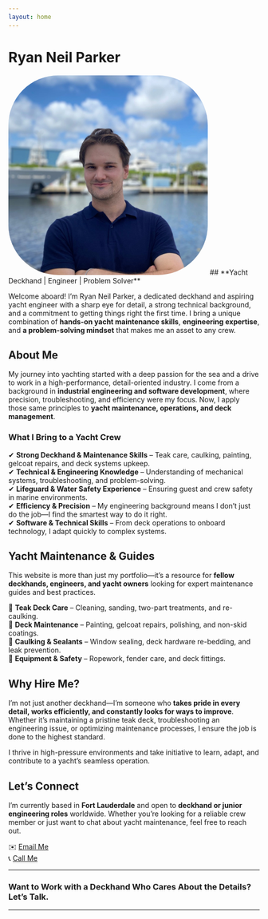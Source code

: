 ```yaml
---
layout: home
---
```

# **Ryan Neil Parker**

<img src="assets/headshot.jpeg" width=400 height=400 style="border-radius: 25%"> 
## **Yacht Deckhand | Engineer | Problem Solver**  

Welcome aboard! I’m Ryan Neil Parker, a dedicated deckhand and aspiring yacht engineer with a sharp eye for detail, a strong technical background, and a commitment to getting things right the first time. I bring a unique combination of **hands-on yacht maintenance skills**, **engineering expertise**, and **a problem-solving mindset** that makes me an asset to any crew.  

## **About Me**  

My journey into yachting started with a deep passion for the sea and a drive to work in a high-performance, detail-oriented industry. I come from a background in **industrial engineering and software development**, where precision, troubleshooting, and efficiency were my focus. Now, I apply those same principles to **yacht maintenance, operations, and deck management**.  

### **What I Bring to a Yacht Crew**  
✔ **Strong Deckhand & Maintenance Skills** – Teak care, caulking, painting, gelcoat repairs, and deck systems upkeep.  
✔ **Technical & Engineering Knowledge** – Understanding of mechanical systems, troubleshooting, and problem-solving.  
✔ **Lifeguard & Water Safety Experience** – Ensuring guest and crew safety in marine environments.  
✔ **Efficiency & Precision** – My engineering background means I don’t just do the job—I find the smartest way to do it right.  
✔ **Software & Technical Skills** – From deck operations to onboard technology, I adapt quickly to complex systems.  

## **Yacht Maintenance & Guides**  

This website is more than just my portfolio—it’s a resource for **fellow deckhands, engineers, and yacht owners** looking for expert maintenance guides and best practices.  

🔹 **Teak Deck Care** – Cleaning, sanding, two-part treatments, and re-caulking.  
🔹 **Deck Maintenance** – Painting, gelcoat repairs, polishing, and non-skid coatings.  
🔹 **Caulking & Sealants** – Window sealing, deck hardware re-bedding, and leak prevention.  
🔹 **Equipment & Safety** – Ropework, fender care, and deck fittings.  

## **Why Hire Me?**  

I’m not just another deckhand—I’m someone who **takes pride in every detail, works efficiently, and constantly looks for ways to improve**. Whether it’s maintaining a pristine teak deck, troubleshooting an engineering issue, or optimizing maintenance processes, I ensure the job is done to the highest standard.  

I thrive in high-pressure environments and take initiative to learn, adapt, and contribute to a yacht’s seamless operation.  

## **Let’s Connect**  
I’m currently based in **Fort Lauderdale** and open to **deckhand or junior engineering roles** worldwide. Whether you’re looking for a reliable crew member or just want to chat about yacht maintenance, feel free to reach out.  

✉️ [Email Me](mailto:ryanneilparker@gmail.com)   
📞 [Call Me](tel:+19542261314)  

---

### **Want to Work with a Deckhand Who Cares About the Details? Let’s Talk.**  

---
